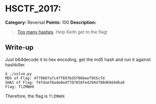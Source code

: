 # HSCTF_2017:

**Category:** Reversal
**Points:** 100
**Description:**

>[Too many hashes](keithor.py). Help Keith get to the flag! 

## Write-up
Just b64decode it to hex encoding, get the md5 hash and run it against hashkiller.

    $ ./solve.py 
    MD5 of Flag: 4f79807a7c47f697bd5f06beef955cfd
    SHA1 of Flag: f4fdaef8ade8edf707858fe4294d780d69d4d6a8
    Flag: TlZMN09

Therefore, the flag is `TlZMN09`.
